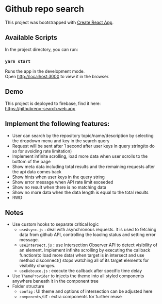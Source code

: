 # Github repo search

This project was bootstrapped with [Create React App](https://github.com/facebook/create-react-app).

## Available Scripts

In the project directory, you can run:

### `yarn start`

Runs the app in the development mode.\
Open [http://localhost:3000](http://localhost:3000) to view it in the browser.


## Demo
This project is deployed to firebase, find it here: \
https://githubrepo-search.web.app


## Implement the following features:
- User can search by the repository topic/name/description by selecting the dropdown menu and key in the search query
- Request will be sent after 1 second after user keys in query string(to do so for avoiding rate limitation)
- Implement infinite scrolling, load more data when user scrolls to the bottom of the page
- Show meta data including total results and the remaining requests after the api data comes back
- Show hints when user keys in the query string
- Show error message when API rate limit exceeded
- Show no result when there is no matching data
- Show no more data when the data length is equal to the total results
- RWD
  

## Notes
- Use custom hooks to separate critical logic
  - `useAsync.js` : deal with asynchronous requests. It is used to fetching data from github API, controlling the loading status and setting error message. 
  - `useIntersect.js` : use Intersection Observer API to detect visibility of an element. Implement infinite scrolling by executing the callback function(to load more data) when target is in intersect and use method disconnect() stops watching all of its target elements for visibility changes.
  - `useDebouce.js` : execute the callback after specific time delay
- Use `ThemeProvider` to injects the theme into all styled components anywhere beneath it in the component tree
- Folder structure
  - `config` : UI theme and options of intersection can be adjusted here
  - `components/UI` : extra components for further reuse